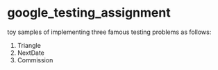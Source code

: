 # google_testing_assignment
toy samples of implementing three famous testing problems as follows:
  1. Triangle
  2. NextDate
  3. Commission
